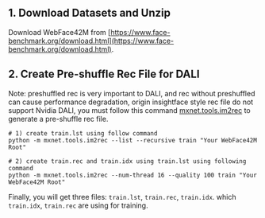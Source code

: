 


## 1. Download Datasets and Unzip

Download WebFace42M from [https://www.face-benchmark.org/download.html](https://www.face-benchmark.org/download.html).


## 2. Create **Pre-shuffle** Rec File for DALI

Note: preshuffled rec is very important to DALI, and rec without preshuffled can cause performance degradation, origin insightface style rec file 
do not support Nvidia DALI, you must follow this command [mxnet.tools.im2rec](https://github.com/apache/incubator-mxnet/blob/master/tools/im2rec.py) to generate a pre-shuffle rec file.

```shell
# 1) create train.lst using follow command
python -m mxnet.tools.im2rec --list --recursive train "Your WebFace42M Root"

# 2) create train.rec and train.idx using train.lst using following command
python -m mxnet.tools.im2rec --num-thread 16 --quality 100 train "Your WebFace42M Root"
```

Finally, you will get three files: `train.lst`, `train.rec`, `train.idx`. which `train.idx`, `train.rec` are using for training.
